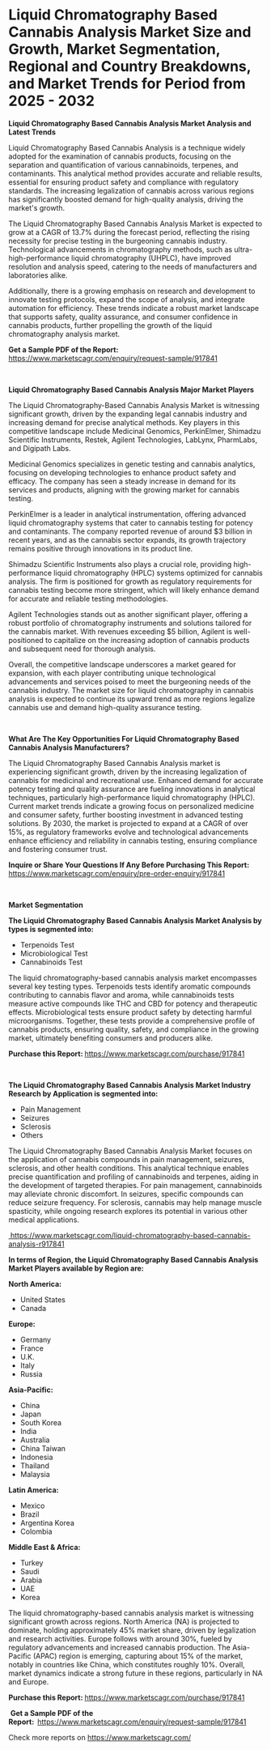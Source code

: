 <p><h1>Liquid Chromatography Based Cannabis Analysis Market Size and Growth, Market Segmentation, Regional and Country Breakdowns, and Market Trends for Period from 2025 -  2032</h1></p><p><strong>Liquid Chromatography Based Cannabis Analysis Market Analysis and Latest Trends</strong></p>
<p><p>Liquid Chromatography Based Cannabis Analysis is a technique widely adopted for the examination of cannabis products, focusing on the separation and quantification of various cannabinoids, terpenes, and contaminants. This analytical method provides accurate and reliable results, essential for ensuring product safety and compliance with regulatory standards. The increasing legalization of cannabis across various regions has significantly boosted demand for high-quality analysis, driving the market's growth.</p><p>The Liquid Chromatography Based Cannabis Analysis Market is expected to grow at a CAGR of 13.7% during the forecast period, reflecting the rising necessity for precise testing in the burgeoning cannabis industry. Technological advancements in chromatography methods, such as ultra-high-performance liquid chromatography (UHPLC), have improved resolution and analysis speed, catering to the needs of manufacturers and laboratories alike. </p><p>Additionally, there is a growing emphasis on research and development to innovate testing protocols, expand the scope of analysis, and integrate automation for efficiency. These trends indicate a robust market landscape that supports safety, quality assurance, and consumer confidence in cannabis products, further propelling the growth of the liquid chromatography analysis market.</p></p>
<p><strong>Get a Sample PDF of the Report:&nbsp;</strong> <a href="https://www.marketscagr.com/enquiry/request-sample/917841?utm_campaign=2110&utm_medium=2&utm_source=Github&utm_content=ia&utm_term=07032025&utm_id=liquid-chromatography-based-cannabis-analysis">https://www.marketscagr.com/enquiry/request-sample/917841</a></p>
<p>&nbsp;</p>
<p><strong>Liquid Chromatography Based Cannabis Analysis Major Market Players</strong></p>
<p><p>The Liquid Chromatography-Based Cannabis Analysis Market is witnessing significant growth, driven by the expanding legal cannabis industry and increasing demand for precise analytical methods. Key players in this competitive landscape include Medicinal Genomics, PerkinElmer, Shimadzu Scientific Instruments, Restek, Agilent Technologies, LabLynx, PharmLabs, and Digipath Labs.</p><p>Medicinal Genomics specializes in genetic testing and cannabis analytics, focusing on developing technologies to enhance product safety and efficacy. The company has seen a steady increase in demand for its services and products, aligning with the growing market for cannabis testing.</p><p>PerkinElmer is a leader in analytical instrumentation, offering advanced liquid chromatography systems that cater to cannabis testing for potency and contaminants. The company reported revenue of around $3 billion in recent years, and as the cannabis sector expands, its growth trajectory remains positive through innovations in its product line.</p><p>Shimadzu Scientific Instruments also plays a crucial role, providing high-performance liquid chromatography (HPLC) systems optimized for cannabis analysis. The firm is positioned for growth as regulatory requirements for cannabis testing become more stringent, which will likely enhance demand for accurate and reliable testing methodologies.</p><p>Agilent Technologies stands out as another significant player, offering a robust portfolio of chromatography instruments and solutions tailored for the cannabis market. With revenues exceeding $5 billion, Agilent is well-positioned to capitalize on the increasing adoption of cannabis products and subsequent need for thorough analysis.</p><p>Overall, the competitive landscape underscores a market geared for expansion, with each player contributing unique technological advancements and services poised to meet the burgeoning needs of the cannabis industry. The market size for liquid chromatography in cannabis analysis is expected to continue its upward trend as more regions legalize cannabis use and demand high-quality assurance testing.</p></p>
<p>&nbsp;</p>
<p><strong>What Are The Key Opportunities For Liquid Chromatography Based Cannabis Analysis Manufacturers?</strong></p>
<p><p>The Liquid Chromatography Based Cannabis Analysis market is experiencing significant growth, driven by the increasing legalization of cannabis for medicinal and recreational use. Enhanced demand for accurate potency testing and quality assurance are fueling innovations in analytical techniques, particularly high-performance liquid chromatography (HPLC). Current market trends indicate a growing focus on personalized medicine and consumer safety, further boosting investment in advanced testing solutions. By 2030, the market is projected to expand at a CAGR of over 15%, as regulatory frameworks evolve and technological advancements enhance efficiency and reliability in cannabis testing, ensuring compliance and fostering consumer trust.</p></p>
<p><strong>Inquire or Share Your Questions If Any Before Purchasing This Report:</strong> <a href="https://www.marketscagr.com/enquiry/pre-order-enquiry/917841?utm_campaign=2110&utm_medium=2&utm_source=Github&utm_content=ia&utm_term=07032025&utm_id=liquid-chromatography-based-cannabis-analysis">https://www.marketscagr.com/enquiry/pre-order-enquiry/917841</a></p>
<p>&nbsp;</p>
<p><strong>Market Segmentation</strong></p>
<p><strong>The Liquid Chromatography Based Cannabis Analysis Market Analysis by types is segmented into:</strong></p>
<p><ul><li>Terpenoids Test</li><li>Microbiological Test</li><li>Cannabinoids Test</li></ul></p>
<p><p>The liquid chromatography-based cannabis analysis market encompasses several key testing types. Terpenoids tests identify aromatic compounds contributing to cannabis flavor and aroma, while cannabinoids tests measure active compounds like THC and CBD for potency and therapeutic effects. Microbiological tests ensure product safety by detecting harmful microorganisms. Together, these tests provide a comprehensive profile of cannabis products, ensuring quality, safety, and compliance in the growing market, ultimately benefiting consumers and producers alike.</p></p>
<p><strong>Purchase this Report:&nbsp;</strong><a href="https://www.marketscagr.com/purchase/917841?utm_campaign=2110&utm_medium=2&utm_source=Github&utm_content=ia&utm_term=07032025&utm_id=liquid-chromatography-based-cannabis-analysis">https://www.marketscagr.com/purchase/917841</a></p>
<p>&nbsp;</p>
<p><strong>The Liquid Chromatography Based Cannabis Analysis Market Industry Research by Application is segmented into:</strong></p>
<p><ul><li>Pain Management</li><li>Seizures</li><li>Sclerosis</li><li>Others</li></ul></p>
<p><p>The Liquid Chromatography Based Cannabis Analysis Market focuses on the application of cannabis compounds in pain management, seizures, sclerosis, and other health conditions. This analytical technique enables precise quantification and profiling of cannabinoids and terpenes, aiding in the development of targeted therapies. For pain management, cannabinoids may alleviate chronic discomfort. In seizures, specific compounds can reduce seizure frequency. For sclerosis, cannabis may help manage muscle spasticity, while ongoing research explores its potential in various other medical applications.</p></p>
<p><a href="https://www.marketscagr.com/liquid-chromatography-based-cannabis-analysis-r917841?utm_campaign=2110&utm_medium=2&utm_source=Github&utm_content=ia&utm_term=07032025&utm_id=liquid-chromatography-based-cannabis-analysis">&nbsp;https://www.marketscagr.com/liquid-chromatography-based-cannabis-analysis-r917841</a></p>
<p><strong>In terms of Region, the Liquid Chromatography Based Cannabis Analysis Market Players available by Region are:</strong></p>
<p>
    <p> <strong> North America: </strong>
        <ul>
            <li>United States</li>
            <li>Canada</li>
        </ul>
        </p> 
    <p> <strong> Europe: </strong>
        <ul>
            <li>Germany</li>
            <li>France</li>
            <li>U.K.</li>
            <li>Italy</li>
            <li>Russia</li>
        </ul>
        </p> 
    <p> <strong> Asia-Pacific: </strong>
        <ul>
            <li>China</li>
            <li>Japan</li>
            <li>South Korea</li>
            <li>India</li>
            <li>Australia</li>
            <li>China Taiwan</li>
            <li>Indonesia</li>
            <li>Thailand</li>
            <li>Malaysia</li>
        </ul>
        </p> 
    <p> <strong> Latin America: </strong>
        <ul>
            <li>Mexico</li>
            <li>Brazil</li>
            <li>Argentina Korea</li>
            <li>Colombia</li>
        </ul>
        </p> 
    <p> <strong> Middle East & Africa: </strong>
        <ul>
            <li>Turkey</li>
            <li>Saudi</li>
            <li>Arabia</li>
            <li>UAE</li>
            <li>Korea</li>
        </ul>
    </p>
    </p>
<p><p>The liquid chromatography-based cannabis analysis market is witnessing significant growth across regions. North America (NA) is projected to dominate, holding approximately 45% market share, driven by legalization and research activities. Europe follows with around 30%, fueled by regulatory advancements and increased cannabis production. The Asia-Pacific (APAC) region is emerging, capturing about 15% of the market, notably in countries like China, which constitutes roughly 10%. Overall, market dynamics indicate a strong future in these regions, particularly in NA and Europe.</p></p>
<p><strong>Purchase this Report: </strong><a href="https://www.marketscagr.com/purchase/917841?utm_campaign=2110&utm_medium=2&utm_source=Github&utm_content=ia&utm_term=07032025&utm_id=liquid-chromatography-based-cannabis-analysis">https://www.marketscagr.com/purchase/917841</a></p>
<p>&nbsp;<strong>Get a Sample PDF of the Report:&nbsp;&nbsp;</strong><a href="https://www.marketscagr.com/enquiry/request-sample/917841?utm_campaign=2110&utm_medium=2&utm_source=Github&utm_content=ia&utm_term=07032025&utm_id=liquid-chromatography-based-cannabis-analysis">https://www.marketscagr.com/enquiry/request-sample/917841</a></p>
<p><strong></strong></p>
<p>Check more reports on <a href="https://www.marketscagr.com/?utm_campaign=2110&utm_medium=2&utm_source=Github&utm_content=ia&utm_term=07032025&utm_id=liquid-chromatography-based-cannabis-analysis">https://www.marketscagr.com/</a></p>